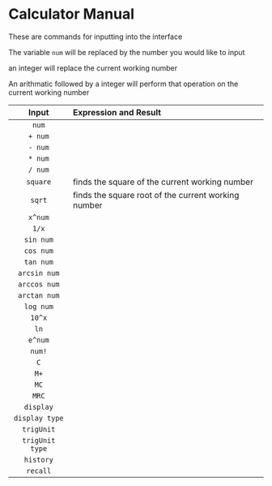 # Calculator Manual

These are commands for inputting into the interface

The variable `num` will be replaced by the number you would like to input

an integer will replace the current working number

An arithmatic followed by a integer will perform that operation on the current working number

Input | Expression and Result
:-----: | :-----
`num` |
`+ num` |
`- num` |
`* num` |
`/ num` |
`square` | finds the square of the current working number
`sqrt` | finds the square root of the current working number
`x^num` |
`1/x`|
`sin num` |
`cos num` |
`tan num` |
`arcsin num` |
`arccos num` |
`arctan num` |
`log num` |
`10^x` |
`ln` |
`e^num` |
`num!` |
`C` |
`M+`|
`MC` |
`MRC` |
`display` |
`display type` |
`trigUnit` |
`trigUnit type` |
`history` |
`recall` |
